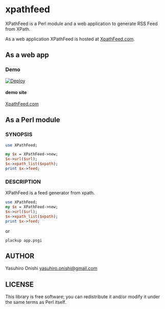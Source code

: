 xpathfeed
=========

XPathFeed is a Perl module and a web application to generate RSS Feed from XPath.

As a web application XPathFeed is hosted at [XpathFeed.com](http://xpathfeed.com/).

As a web app
------------

### Demo

[![Deploy](https://www.herokucdn.com/deploy/button.png)](https://heroku.com/deploy?template=https://github.com/onishi/xpathfeed/tree/master)

#### demo site

[XpathFeed.com](http://xpathfeed.com/)

As a Perl module
----------------

### SYNOPSIS

```perl
use XPathFeed;

my $x = XPathFeed->new;
$x->url($url);
$x->xpath_list($xpath);
print $x->feed;
```

### DESCRIPTION

XPathFeed is a feed generator from xpath.

```perl
use XPathFeed;
my $x = XPathFeed->new;
$x->url($url);
$x->xpath_list($xpath);
print $x->feed;
```
or

`plackup app.psgi`

AUTHOR
------

Yasuhiro Onishi <yasuhiro.onishi@gmail.com>

LICENSE
-------

This library is free software; you can redistribute it and/or modify it under the same terms as Perl itself.

